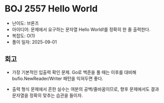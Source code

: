 # BOJ 2557 Hello World

- 난이도: 브론즈
- 아이디어: 문제에서 요구하는 문자열 Hello World!를 정확히 한 줄 출력한다.
- 복잡도: O(1)
- 풀이 일자: 2025-09-01

## 회고

- 가장 기본적인 입출력 확인 문제. Go로 백준을 풀 때는 이후를 대비해 bufio.NewReader/Writer 패턴을 익혀두면 좋다.

- 출력 형식 문제에서 흔한 실수는 여분의 공백/줄바꿈이므로, 향후 문제에서도 결과 문자열을 정확히 맞추는 습관을 들이자.
